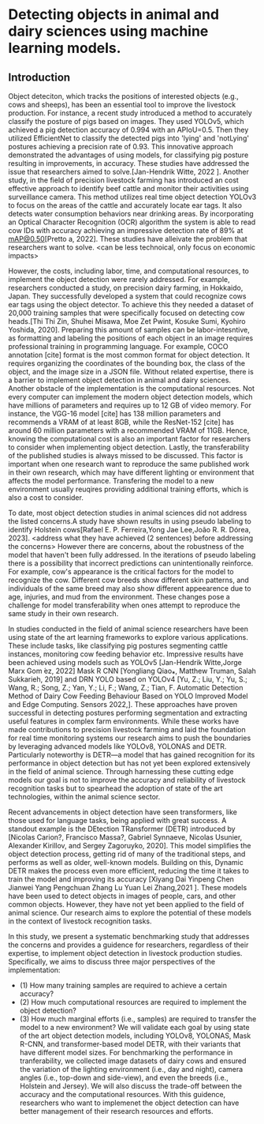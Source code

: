 # Detecting objects in animal and dairy sciences using machine learning models.

## Introduction

Object deteciton, which tracks the positions of interested objects (e.g., cows and sheeps), has been an essential tool to improve the livestock production. For instance, a recent study introduced a method to accurately classify the posture of pigs based on images. They used YOLOv5, which achieved a pig detection accuracy of 0.994 with an APIoU=0.5. Then they utilized EfficientNet to classify the detected pigs into 'lying' and 'notLying' postures achieving a precision rate of 0.93. <added economic impact> This innovative approach demonstrated the advantages of using models, for classifying pig posture resulting in improvements, in accuracy. These studies have addressed the issue that researchers aimed to solve.[Jan-Hendrik Witte, 2022 ]. Another study, in the field of precision livestock farming has introduced an cost effective approach to identify beef cattle and monitor their activities using surveillance camera. This method utilizes real time object detection YOLOv3 to focus on the areas of the cattle and accurately locate ear tags. It also detects water consumption behaviors near drinking areas. By incorporating an Optical Character Recognition (OCR) algorithm the system is able to read cow IDs with accuracy achieving an impressive detection rate of 89% at mAP@0.50[Pretto a, 2022]. These studies have alleivate the problem that researchers want to solve.
<can be less technoical, only focus on economic impacts>

However, the costs, including labor, time, and computational resources, to implement the object detection were rarely addressed. For example, researchers conducted a study, on precision dairy farming, in Hokkaido, Japan. They successfully developed a system that could recognize cows ear tags using the object detector. To achieve this they needed a dataset of 20,000 training samples that were specifically focused on detecting cow heads.[Thi Thi Zin, Shuhei Misawa, Moe Zet Pwint, Kosuke Sumi, Kyohiro Yoshida, 2020]. Preparing this amount of samples can be labor-intesntive, as formatting and labeling the positions of each object in an image requires professional training in programming language. For example, COCO annotation [cite] format is the most common format for object detection. It requires organizing the coordinates of the bounding box, the class of the object, and the image size in a JSON file. Without related expertise, there is a barrier to implement object detection in animal and dairy sciences. Another obstacle of the implementation is the computational resources. Not every computer can implement the modern object detection models, which have millions of parameters and requires up to 12 GB of video memory. For instance, the VGG-16 model [cite] has 138 million parameters and recommends a VRAM of at least 8GB, while the ResNet-152 [cite] has around 60 million parameters with a recommended VRAM of 11GB. Hence, knowing the computational cost is also an important factor for researchers to consider when implementing object detection. Lastly, the transferability of the published studies is always missed to be discussed. This factor is important when one research want to reproduce the same published work in their own research, which may have different lighting or environment that affects the model performance. Transfering the model to a new environment usually reuqires providing additional training efforts, which is also a cost to consider.

To date, most object detection studies in animal sciences did not address the listed concerns.A study have shown results in using pseudo labeling to identify Holstein cows[Rafael E. P. Ferreira,Yong Jae Lee,João R. R. Dórea, 2023]. <address what they have achieved (2 sentences) before addressing the concerns> However there are concerns, about the robustness of the model that haven't been fully addressed. In the iterations of pseudo labeling there is a possibility that incorrect predictions can unintentionally reinforce. For example, cow's appearance is the critical factors for the model to recognize the cow. Different cow breeds show different skin patterns, and individuals of the same breed may also show different appeearence due to age, injuries, and mud from the environment. These changes pose a challenge for model transferability when ones attempt to reproduce the same study in their own research.

In studies conducted in the field of animal science researchers have been using state of the art learning frameworks to explore various applications. These include tasks, like classifying pig postures segmenting cattle instances, monitoring cow feeding behavior etc. Impressive results have been achieved using models such as YOLOv5 [Jan-Hendrik Witte,Jorge Marx Gom ́ez, 2022] Mask R CNN [Yongliang Qiao⁎, Matthew Truman, Salah Sukkarieh, 2019] and DRN YOLO based on YOLOv4 [Yu, Z.; Liu, Y.; Yu, S.; Wang, R.; Song, Z.; Yan, Y.; Li, F.; Wang, Z.; Tian, F. Automatic Detection Method of Dairy Cow Feeding Behaviour Based on YOLO Improved Model and Edge Computing. Sensors 2022,]. These approaches have proven successful in detecting postures performing segmentation and extracting useful features in complex farm environments. While these works have made contributions to precision livestock farming and laid the foundation for real time monitoring systems our research aims to push the boundaries by leveraging advanced models like YOLOv8, YOLONAS and DETR. Particularly noteworthy is DETR—a model that has gained recognition for its performance in object detection but has not yet been explored extensively in the field of animal science. Through harnessing these cutting edge models our goal is not to improve the accuracy and reliability of livestock recognition tasks but to spearhead the adoption of state of the art technologies, within the animal science sector.

Recent advancements in object detection have seen transformers, like those used for language tasks, being applied with great success. A standout example is the DEtection TRansformer (DETR) introduced by [Nicolas Carion?, Francisco Massa?, Gabriel Synnaeve, Nicolas Usunier, Alexander Kirillov, and Sergey Zagoruyko, 2020]. This model simplifies the object detection process, getting rid of many of the traditional steps, and performs as well as older, well-known models. Building on this, Dynamic DETR makes the process even more efficient, reducing the time it takes to train the model and improving its accuracy [Xiyang Dai Yinpeng Chen Jianwei Yang Pengchuan Zhang Lu Yuan Lei Zhang,2021 ]. These models have been used to detect objects in images of people, cars, and other common objects. However, they have not yet been applied to the field of animal science. Our research aims to explore the potential of these models in the context of livestock recognition tasks.

In this study, we present a systematic benchmarking study that addresses the concerns and provides a guidence for researchers, regardless of their expertise, to implement object detection in livestock production studies. Specifically, we aims to discuss three major perspectives of the implementation:
- (1) How many training samples are required to achieve a certain accuracy?
- (2) How much computational resources are required to implement the object detection?
- (3) How much marginal efforts (i.e., samples) are required to transfer the model to a new environment?
We will validate each goal by using state of the art object detection models, including YOLOv8, YOLONAS, Mask R-CNN, and transformer-based model DETR, with their variants that have different model sizes. For benchmarking the performance in tranferability, we collected image datasets of dairy cows and ensured the variation of the lighting environment (i.e., day and night), camera angles (i.e., top-down and side-view), and even the breeds (i.e., Holstein and Jersey). We will also discuss the trade-off between the accuracy and the computational resources. With this guidence, researchers who want to implemenet the object detection can have better management of their research resources and efforts.
